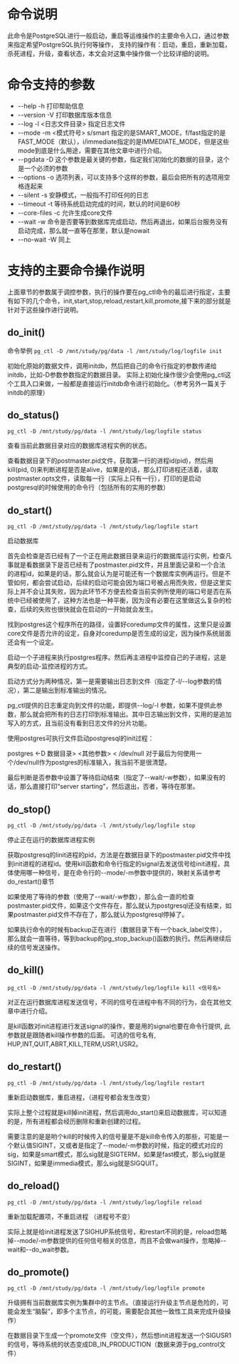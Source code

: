# 命令说明
此命令是PostgreSQL进行一般启动，重启等运维操作的主要命令入口，通过参数来指定希望PostgreSQL执行何等操作，
支持的操作有：启动，重启，重新加载，杀死进程，升级，查看状态，本文会对这集中操作做一个比较详细的说明。

# 命令支持的参数

- --help -h 打印帮助信息
- --version -V 打印数据库版本信息
- --log -l <日志文件目录> 指定日志文件
- --mode -m <模式符号>  s/smart 指定的是SMART_MODE，f/fast指定的是FAST_MODE（默认），i/immediate指定的是IMMEDIATE_MODE，但是这些mode到底是什么用途，需要在其他文章中进行介绍。
- --pgdata -D 这个参数是最关键的参数，指定我们初始化的数据的目录，这个是一个必须的参数
- --options -o 选项列表，可以支持多个这样的参数，最后会把所有的选项用空格连起来
- --silent -s 安静模式，一般指不打印任何的日志
- --timeout -t 等待系统启动完成的时间，默认的时间是60秒
- --core-files -c 允许生成core文件
- --wait -w 命令是否要等到数据库完成启动，然后再退出，如果后台服务没有启动完成，那么就一直等在那里，默认是nowait
- --no-wait -W 同上



# 支持的主要命令操作说明
上面章节的参数属于调控参数，执行的操作要在pg_ctl命令的最后进行指定，主要有如下的几个命令，init,start,stop,reload,restart,kill,promote,接下来的部分就是针对于这些操作进行说明。

## do_init()
命令举例
`pg_ctl -D /mnt/study/pg/data -l /mnt/study/log/logfile init`

初始化原始的数据文件，调用initdb，然后把自己的命令行指定的参数传递给initdb，比如-D参数参数指定的数据目录。
实际上初始化操作很少会使用pg_ctl这个工具入口来做，一般都是直接运行initdb命令进行初始化。（参考另外一篇关于initdb的原理）

## do_status()

`pg_ctl -D /mnt/study/pg/data -l /mnt/study/log/logfile status`

查看当前此数据目录对应的数据库进程实例的状态。

查看数据目录下的postmaster.pid文件，获取第一行的进程id(pid)，然后用kill(pid, 0)来判断进程是否是alive，如果是的话，那么打印进程还活着，读取postmaster.opts文件，读取每一行（实际上只有一行），打印的是启动postgresql的时候使用的命令行（包括所有的实用的参数）

## do_start()

`pg_ctl -D /mnt/study/pg/data -l /mnt/study/log/logfile start`

启动数据库

首先会检查是否已经有了一个正在用此数据目录来运行的数据库运行实例，检查凡事就是看数据录下是否已经有了postmaster.pid文件，并且里面记录和一个合法的进程id，如果是的话，那么就会认为是可能还有一个数据库实例再运行。但是不管如何，都会尝试启动，后续的启动可能会因为端口号被占用而失败，但是这里实际上并不会让其失败，因为此环节不方便去检查当前实例所使用的端口号是否在系统中已经被使用了，这种方法也是一种平衡，因为没有必要在这里做这么复杂的检查，后续的失败也很快就会在启动的一开始就会发生。

找到postgres这个程序所在的路径，设置好coredump文件的属性，这里只是设置core文件是否允许的设定，自身对coredump是否生成的设定，因为操作系统层面还会有一个设定。

启动一个子进程来执行postgres程序。然后再主进程中监控自己的子进程，这是典型的启动-监控进程的方式。

启动方式分为两种情况，第一是需要输出日志到文件（指定了-l/--log参数的情况），第二是输出到标准输出的情况。

pg_ctl提供的日志重定向到文件的功能，即提供--log/-l 参数，如果不提供此参数，那么就会把所有的日志打印到标准输出。其中日志输出到文件，实用的是追加写入的方式，且当前没有看到日志文件的分片功能。

使用postgres可执行文件启动postgresql的init过程：

postgres <-D 数据目录> <其他参数> < /dev/null   对于最后为何使用一个/dev/null作为postgres的标准输入，我当前不是很清楚。

最后判断是否参数中设置了等待启动结束（指定了--wait/-w参数），如果没有的话，那么直接打印“server starting”，然后退出，否者，等待在那里。

## do_stop()

`pg_ctl -D /mnt/study/pg/data -l /mnt/study/log/logfile stop`

停止正在运行的数据库进程实例

获取postgresq的linit进程的pid，方法是在数据目录下的postmaster.pid文件中找到init进程的进程id。使用kill函数和命令行指定的signal去发送信号给init进程，具体使用哪一种信号，是在命令行的--mode/-m参数中提供的，映射关系请参考do_restart()章节

如果使用了等待的参数（使用了--wait/-w参数），那么会一直的检查postmaster.pid文件，如果这个文件存在，那么就认为postgresql还没有结束，如果postmaster.pid文件不存在了，那么就认为postgresql停掉了。

如果执行命令的时候有backup正在进行（数据目录下有一个back_label文件），那么就会一直等待，等到backup的pg_stop_backup()函数的执行。然后再继续后续的信号发送操作。

## do_kill()

`pg_ctl -D /mnt/study/pg/data -l /mnt/study/log/logfile kill <信号名>`

对正在运行数据库进程发送信号，不同的信号在进程中有不同的行为，会在其他文章中进行介绍。

是kill函数对init进程进行发送signal的操作，要是用的signal也要在命令行提供, 此参数就是跟随者kill操作参数的后面。
可选的信号名有, HUP,INT,QUIT,ABRT,KILL,TERM,USR1,USR2。

## do_restart()

`pg_ctl -D /mnt/study/pg/data -l /mnt/study/log/logfile restart`

重新启动数据库，重启进程，（进程号都会发生改变）

实际上整个过程就是kill掉init进程，然后调用do_start()来启动数据库，可以知道的是，所有进程都会经历删除和重新创建的过程。

需要注意的是是哟个kill的时候传入的信号量是不是kill命令传入的那些，可能是一个默认值SIGINT，又或者是指定了--mode/-m参数的时候，指定的模式对应的sig，如果是smart模式，那么sig就是SIGTERM，如果是fast模式，那么sig就是SIGINT，如果是immedia模式，那么sig就是SIGQUIT。

## do_reload()

`pg_ctl -D /mnt/study/pg/data -l /mnt/study/log/logfile reload`

重新加载配置项，不重启进程 （进程号不变）

实际上就是给init进程发送了SIGHUP系统信号，和restart不同的是，reload忽略掉--mode/-m参数提供的任何信号相关的信息，而且不会做wait操作，忽略掉--wait和--do_wait参数。

## do_promote()

`pg_ctl -D /mnt/study/pg/data -l /mnt/study/log/logfile promote`

升级拥有当前数据库实例为集群中的主节点。（直接运行升级主节点是危险的，可能会发生“脑裂”，即多个主节点，的可能，需要配合其他一致性工具来完成升级操作）

在数据目录下生成一个promote文件（空文件），然后想init进程发送一个SIGUSR1的信号，等待系统的状态变成DB_IN_PRODUCTION（数据来源于pg_control文件）

